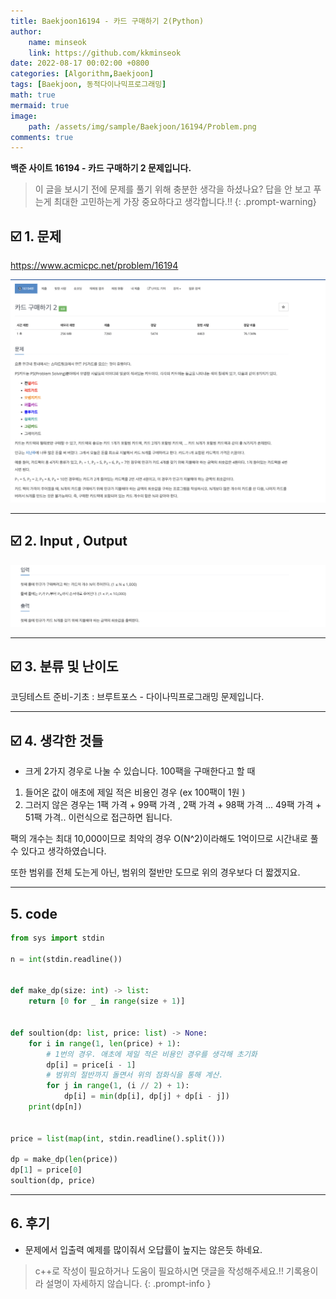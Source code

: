 ```yaml
---
title: Baekjoon16194 - 카드 구매하기 2(Python)
author: 
    name: minseok
    link: https://github.com/kkminseok
date: 2022-08-17 00:02:00 +0800
categories: [Algorithm,Baekjoon]
tags: [Baekjoon, 동적다이나믹프로그래밍]
math: true
mermaid: true
image: 
    path: /assets/img/sample/Baekjoon/16194/Problem.png
comments: true
---
```


**백준 사이트 16194 - 카드 구매하기 2 문제입니다.**

> 이 글을 보시기 전에 문제를 풀기 위해 충분한 생각을 하셨나요? 답을 안 보고 푸는게 최대한 고민하는게 가장 중요하다고 생각합니다.!!
{: .prompt-warning}

## ☑️ 1. 문제
<https://www.acmicpc.net/problem/16194>


![](/assets/img/sample/Baekjoon/16194/Problem.png)

-----  

## ☑️ 2. Input , Output
![](/assets/img/sample/Baekjoon/16194/input.png)


-----  

## ☑️ 3. 분류 및 난이도

코딩테스트 준비-기초 : 브루트포스 - 다이나믹프로그래밍 문제입니다.

-----  

## ☑️ 4. 생각한 것들

- 크게 2가지 경우로 나눌 수 있습니다.
100팩을 구매한다고 할 때
1. 들어온 값이 애초에 제일 적은 비용인 경우 (ex 100팩이 1원 )
2. 그러지 않은 경우는 1팩 가격 + 99팩 가격 , 2팩 가격 + 98팩 가격 ... 49팩 가격 + 51팩 가격.. 이런식으로 접근하면 됩니다.

팩의 개수는 최대 10,000이므로 최악의 경우 O(N^2)이라해도 1억이므로 시간내로 풀 수 있다고 생각하였습니다.

또한 범위를 전체 도는게 아닌, 범위의 절반만 도므로 위의 경우보다 더 짧겠지요.

-----  

## 5. code

```python
from sys import stdin

n = int(stdin.readline())


def make_dp(size: int) -> list:
    return [0 for _ in range(size + 1)]


def soultion(dp: list, price: list) -> None:
    for i in range(1, len(price) + 1):
        # 1번의 경우. 애초에 제일 적은 비용인 경우를 생각해 초기화
        dp[i] = price[i - 1]
        # 범위의 절반까지 돌면서 위의 점화식을 통해 계산.
        for j in range(1, (i // 2) + 1):
            dp[i] = min(dp[i], dp[j] + dp[i - j])
    print(dp[n])


price = list(map(int, stdin.readline().split()))

dp = make_dp(len(price))
dp[1] = price[0]
soultion(dp, price)

```

-----

## 6. 후기

- 문제에서 입출력 예제를 많이줘서 오답률이 높지는 않은듯 하네요.

> c++로 작성이 필요하거나 도움이 필요하시면 댓글을 작성해주세요.!! 기록용이라 설명이 자세하지 않습니다.
{: .prompt-info }